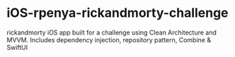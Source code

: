 # iOS-rpenya-rickandmorty-challenge
rickandmorty iOS app built for a challenge using Clean Architecture and MVVM. Includes dependency injection, repository pattern, Combine &amp; SwiftUI
